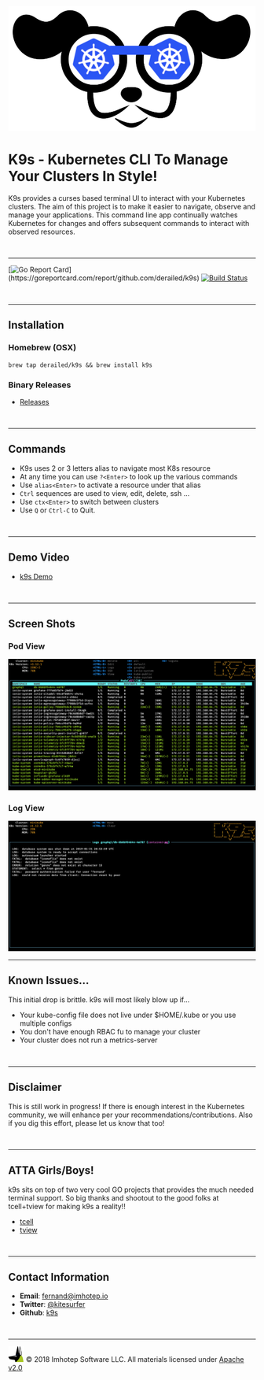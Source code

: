 <img src="assets/k9s.png">

# K9s - Kubernetes CLI To Manage Your Clusters In Style!

K9s provides a curses based terminal UI to interact with your Kubernetes clusters.
The aim of this project is to make it easier to navigate, observe and manage
your applications. This command line app continually watches Kubernetes
for changes and offers subsequent commands to interact with observed resources.


<br/>

---

[![Go Report Card](https://goreportcard.com/badge/github.com/derailed/k9s?)](https://goreportcard.com/report/github.com/derailed/k9s)
[![Build Status](https://travis-ci.com/derailed/k9s.svg?branch=master)](https://travis-ci.com/derailed/k9s)

<br/>

---
## Installation

### Homebrew (OSX)

```shell
brew tap derailed/k9s && brew install k9s
```

### Binary Releases

- [Releases](https://github.com/derailed/k9s/releases)


<br/>

---
## Commands

+ K9s uses 2 or 3 letters alias to navigate most K8s resource
+ At any time you can use `?<Enter>` to look up the various commands
+ Use `alias<Enter>` to activate a resource under that alias
+ `Ctrl` sequences are used to view, edit, delete, ssh ...
+ Use `ctx<Enter>` to switch between clusters
+ Use `Q` or `Ctrl-C` to Quit.

<br/>

---
## Demo Video

+ [k9s Demo](https://youtu.be/k7zseUhaXeU)


<br/>

---
## Screen Shots

### Pod View

<img src="assets/screen_3.png">

### Log View

<img src="assets/screen_4.png">

<br/>

---
## Known Issues...

This initial drop is brittle. k9s will most likely blow up if...

+ Your kube-config file does not live under $HOME/.kube or you use multiple configs
+ You don't have enough RBAC fu to manage your cluster
+ Your cluster does not run a metrics-server

<br/>

---
## Disclaimer

This is still work in progress! If there is enough interest in the Kubernetes
community, we will enhance per your recommendations/contributions. Also if you
dig this effort, please let us know that too!

<br/>

---
## ATTA Girls/Boys!

k9s sits on top of two very cool GO projects that provides the much needed terminal
support. So big thanks and shootout to the good folks at tcell+tview for
making k9s a reality!!

+ [tcell](https://github.com/gdamore/tcell)
+ [tview](https://github.com/rivo/tview)


<br/>

---
## Contact Information

+ **Email**:   fernand@imhotep.io
+ **Twitter**: [@kitesurfer](https://twitter.com/kitesurfer?lang=en)
+ **Github**:  [k9s](https://github.com/derailed/k9s)
<br/>

---
<img src="assets/imhotep_logo.png" width="32" height="auto"/> © 2018 Imhotep Software LLC.
All materials licensed under [Apache v2.0](http://www.apache.org/licenses/LICENSE-2.0)